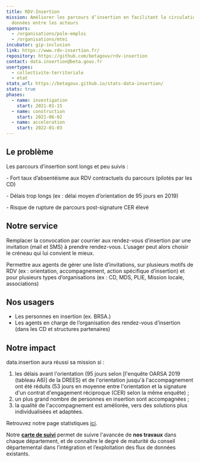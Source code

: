 ```yaml
---
title: RDV-Insertion
mission: Améliorer les parcours d’insertion en facilitant la circulation de
  données entre les acteurs
sponsors:
  - /organisations/pole-emploi
  - /organisations/mtei
incubator: gip-inclusion
link: https://www.rdv-insertion.fr/
repository: https://github.com/betagouv/rdv-insertion
contact: data.insertion@beta.gouv.fr
usertypes:
  - collectivite-territoriale
  - etat
stats_url: https://betagouv.github.io/stats-data-insertion/
stats: true
phases:
  - name: investigation
    start: 2021-01-15
  - name: construction
    start: 2021-06-02
  - name: acceleration
    start: 2022-01-03
---
```

## Le problème



Les parcours d’insertion sont longs et peu suivis : 

\- Fort taux d’absentéisme aux RDV contractuels du parcours (pilotés par les CD)

\- Délais trop longs (ex : délai moyen d’orientation de 95 jours en 2019) 

\- Risque de rupture de parcours post-signature CER élevé



## Notre service 

Remplacer la convocation par courrier aux rendez-vous d’insertion par une invitation (mail et SMS) à prendre rendez-vous. L’usager peut alors choisir le créneau qui lui convient le mieux.

Permettre aux agents de gérer une liste d’invitations, sur plusieurs motifs de RDV (ex : orientation, accompagnement, action spécifique d’insertion) et pour plusieurs types d’organisations (ex : CD, MDS, PLIE, Mission locale, associations)

## Nos usagers

- Les personnes en insertion (ex. BRSA.)
- Les agents en charge de l’organisation des rendez-vous d’insertion (dans les CD et structures partenaires)


## Notre impact

data.insertion aura réussi sa mission si :

1. les délais avant l'orientation (95 jours selon \[l'enquête OARSA 2019 (tableau A6)] de la DREES) et de l'orientation jusqu'à l'accompagnement ont été réduits (53 jours en moyenne entre l'orientation et la signature d'un contrat d'engagement réciproque (CER) selon la même enquête) ;
2. un plus grand nombre de personnes en insertion sont accompagnées ;
3. la qualité de l'accompagnement est améliorée, vers des solutions plus individualisées et adaptées.

Retrouvez notre page statistiques [ici](https://www.rdv-insertion.fr/stats).

Notre **[carte de suivi](https://betagouv.github.io/stats-data-insertion/)** permet de suivre l'avancée de **nos travaux** dans chaque département, et de connaître le degré de maturité du conseil départemental dans l’intégration et l’exploitation des flux de données existants. 